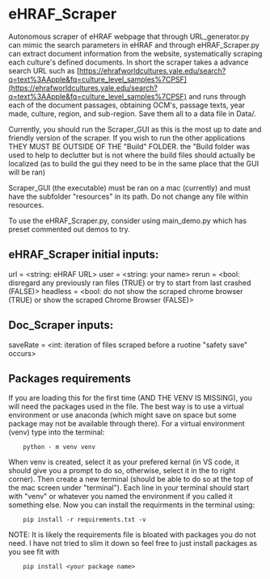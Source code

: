 # eHRAF_Scraper

Autonomous scraper of eHRAF webpage that through URL_generator.py can mimic the search parameters in eHRAF and through eHRAF_Scraper.py can extract document information from the website, systematically scraping each culture's defined documents.
In short the scraper takes a advance search URL such as [https://ehrafworldcultures.yale.edu/search?q=text%3AApple&fq=culture_level_samples%7CPSF](https://ehrafworldcultures.yale.edu/search?q=text%3AApple&fq=culture_level_samples%7CPSF)
and runs through each of the document passages, obtaining OCM's, passage texts, year made, culture, region, and sub-region. Save them all to a data file in Data/.

Currently, you should run the Scraper_GUI as this is the most up to date and friendly version of the scraper. If you wish to run the other applications THEY MUST BE OUTSIDE OF THE "Build" FOLDER. the "Build folder was used to help to declutter but is not where the build files should actually be localized (as to build the gui they need to be in the same place that the GUI will be ran)

Scraper_GUI (the executable) must be ran on a mac (currently) and must have the subfolder "resources" in its path. Do not change any file within resources.




To use the eHRAF_Scraper.py, consider using main_demo.py which has preset commented out demos to try.

## eHRAF_Scraper initial inputs:
url =         <string: eHRAF URL>
user =        <string: your name>
rerun =       <bool: disregard any previously ran files (TRUE) or try to start from last crashed (FALSE)>
headless =    <bool: do not show the scraped chrome browser (TRUE) or show the scraped Chrome Browser (FALSE)>

## Doc_Scraper inputs:
saveRate =    <int: iteration of files scraped before a ruotine "safety save" occurs>



## Packages requirements

If you are loading this for the first time (AND THE VENV IS MISSING), you will need the packages used in the file. The best way is to use a virtual environment or use anaconda (which might save on space but some package may not be available through there). For a virtual environment (venv) type into the terminal:

        python - m venv venv
        
When venv is created, select it as your prefered kernal (in VS code, it should give you a prompt to do so, otherwise, select it in the to right corner). Then create a new terminal (should be able to do so at the top of the mac screen under "terminal"). Each line in your terminal should start with "venv" or whatever you named the environment if you called it something else. Now you can install the requirments in the terminal using:

        pip install -r requirements.txt -v
        
NOTE: It is likely the requirements file is bloated with packages you do not need. I have not tried to slim it down so feel free to just install packages as you see fit with

        pip install <your package name>
